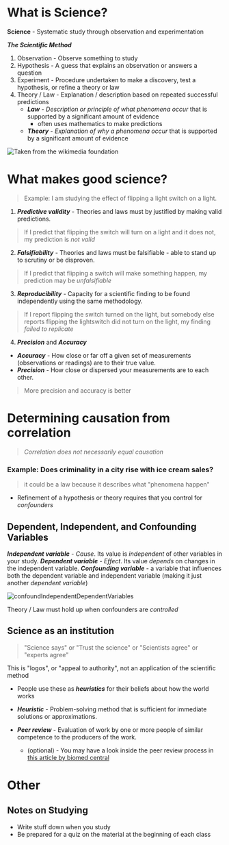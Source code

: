 # What is Science?

**Science** \- Systematic study through observation and experimentation

***The Scientific Method***

1.  Observation - Observe something to study
2.  Hypothesis - A guess that explains an observation or answers a question
3.  Experiment - Procedure undertaken to make a discovery, test a hypothesis, or refine a theory or law
4.  Theory / Law - Explanation / description based on repeated successful predictions
    - ***Law*** \- *Description or principle of what phenomena occur* that is supported by a significant amount of evidence
        - often uses mathematics to make predictions
    - ***Theory*** \- *Explanation of why a phenomena occur* that is supported by a significant amount of evidence

![Taken from the wikimedia foundation](https://upload.wikimedia.org/wikipedia/commons/7/7f/Scientific_law_versus_Scientific_theories.png)

# What makes good science?

> Example: I am studying the effect of flipping a light switch on a light. 

1.  ***Predictive validity*** \- Theories and laws must by justified by making valid predictions.

> If I predict that flipping the switch will turn on a light and it does not, my prediction is *not valid* 

2.  ***Falsifiability*** \- Theories and laws must be falsifiable - able to stand up to scrutiny or be disproven.

> If I predict that flipping a switch will make something happen, my prediction may be *unfalsifiable*

3.  ***Reproducibility*** \- Capacity for a scientific finding to be found independently using the same methodology.

> If I report flipping the switch turned on the light, but somebody else reports flipping the lightswitch did not turn on the light, my finding *failed to replicate*

4.  ***Precision*** and ***Accuracy***
- ***Accuracy*** \- How close or far off a given set of measurements (observations or readings) are to their true value.
- ***Precision*** \- How close or dispersed your measurements are to each other.

> More precision and accuracy is better

# Determining causation from correlation

> *Correlation does not necessarily equal causation*

### Example: Does criminality in a city rise with ice cream sales?

> it could be a law because it describes what "phenomena happen"

- Refinement of a hypothesis or theory requires that you control for *confounders*

## Dependent, Independent, and Confounding Variables
***Independent variable*** \- *Cause*. Its value is *independent* of other variables in your study.
***Dependent variable*** \- *Effect*. Its value *depends* on changes in the independent variable.
***Confounding variable*** \- a variable that influences both the dependent variable and independent variable (making it just another *dependent variable*)

![confoundIndependentDependentVariables](https://www.statology.org/wp-content/uploads/2021/02/confound2-1024x500.png)

Theory / Law must hold up when confounders are *controlled*

## Science as an institution

> "Science says" or "Trust the science" or "Scientists agree" or "experts agree"

This is "logos", or "appeal to authority", not an application of the scientific method

- People use these as ***heuristics*** for their beliefs about how the world works
    
- ***Heuristic*** \- Problem-solving method that is sufficient for immediate solutions or approximations.
    
- ***Peer review*** \- Evaluation of work by one or more people of similar competence to the producers of the work.
    
    - (optional) - You may have a look inside the peer review process in [this article by biomed central](https://www.biomedcentral.com/getpublished/peer-review-process)

# Other

## Notes on Studying

- Write stuff down when you study
- Be prepared for a quiz on the material at the beginning of each class
